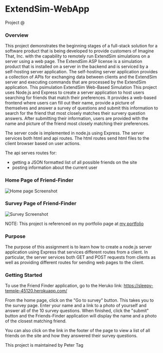 # ExtendSim-WebApp

Project @


### Overview
This project demonstrates the beginning stages of a full-stack solution for a software product that is being developed to provide customers
of Imagine That, Inc. with the capability to remotely run ExtendSim simulations on a server using a web page. The ExtendSim ASP license is a 
simulation product that is installed on a server in the backend and is serviced by a self-hosting server application. The self-hosting 
server application provides a collection of APIs for exchanging data between clients and the ExtendSim server and executing commands that
are processed by the ExtendSim application. This psimulation ExtendSim Web-Based Simulation
This project uses Node.js and Express to create a server application to host users searching for friends that match their preferences. It provides a web-based frontend where users can fill out their name, provide a picture of themselves and answer a survey of questions and submit this information to search for the friend that most closely matches their survery question answers. After submitting their information, users are provided with the name and picture of the friend most closely matching their preferences.

The server code is implemented in node.js using Express. The server services both html and api routes. The html routes send html files to the client browser based on user actions.

The api serves routes for:
* getting a JSON formatted list of all possible friends on the site
* posting information about the current user

### Home Page of Friend-Finder
![Home page Screenshot](/images/Friends-Finder-HomePage-screenShot.jpg)

### Survey Page of Friend-Finder
![Survey Screenshot](/images/Friends-Finder-Survey-screenShot.jpg)

NOTE: This project is referenced on my portfolio page at [my portfolio](https://phtag.github.io/Updated-portfolio/)

### Purpose
The purpose of this assignment is to learn how to create a node.js server application using Express that services different routes from a client. In particular, the server services both GET and POST requests from clients as well as providing different routes for sending web pages to the client.

### Getting Started
To use the Friend Finder application, go to the Heruko link: https://sleepy-temple-45120.herokuapp.com/

From the home page, click on the "Go to survey" button. This takes you to the survey page. Enter your name and a link to a photo of yourself and answer all of the 10 survey questions. When finished, click the "submit" button and the Friends-Finder application will display the name and a photo of the closest matching friend.

You can also click on the link in the footer of the page to view a list of all friends on the site and how they answered their survey questions.

This project is maintained by Peter Tag
